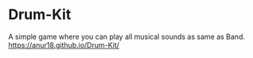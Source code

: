# Drum-Kit
 A simple game where you can play all musical sounds as same as Band. 
https://anur18.github.io/Drum-Kit/
